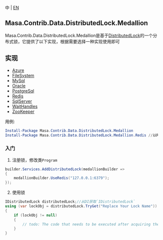 中 | [EN](README.md)

## Masa.Contrib.Data.DistributedLock.Medallion

Masa.Contrib.Data.DistributedLock.Medallion是基于[DistributedLock](https://github.com/madelson/DistributedLock)的一个分布式锁，它提供了以下实现，根据需要选择一种实现使用即可

## 实现

- [Azure](../Masa.Contrib.Data.DistributedLock.Medallion.Azure/README.zh-CN.md)
- [FileSystem](../Masa.Contrib.Data.DistributedLock.Medallion.FileSystem/README.zh-CN.md)
- [MySql](../Masa.Contrib.Data.DistributedLock.Medallion.FileSystem/README.zh-CN.md)
- [Oracle](../Masa.Contrib.Data.DistributedLock.Medallion.FileSystem/README.zh-CN.md)
- [PostgreSql](../Masa.Contrib.Data.DistributedLock.Medallion.FileSystem/README.zh-CN.md)
- [Redis](../Masa.Contrib.Data.DistributedLock.Medallion.FileSystem/README.zh-CN.md)
- [SqlServer](../Masa.Contrib.Data.DistributedLock.Medallion.SqlServer/README.zh-CN.md)
- [WaitHandles](../Masa.Contrib.Data.DistributedLock.Medallion.FileSystem/README.zh-CN.md)
- [ZooKeeper](../Masa.Contrib.Data.DistributedLock.Medallion.ZooKeeper/README.zh-CN.md)

用例:

``` powershell
Install-Package Masa.Contrib.Data.DistributedLock.Medallion
Install-Package Masa.Contrib.Data.DistributedLock.Medallion.Redis //以Redis举例
```

### 入门

1. 注册锁，修改类`Program`

``` C#
builder.Services.AddDistributedLock(medallionBuilder =>
{
    medallionBuilder.UseRedis("127.0.0.1:6379");
});
```

2. 使用锁

``` C#
IDistributedLock distributedLock;//从DI获取`IDistributedLock`
using (var lockObj = distributedLock.TryGet("Replace Your Lock Name"))
{
    if (lockObj != null)
    {
        // todo: The code that needs to be executed after acquiring the distributed lock
    }
}
```

